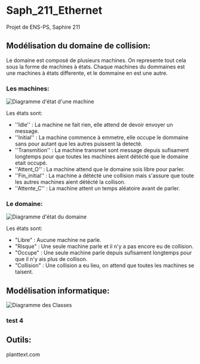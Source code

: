 # Saph_211_Ethernet
Projet de ENS-PS, Saphire 211

## Modélisation du domaine de collision:
Le domaine est composé de plusieurs machines. On represente tout cela sous la forme de machines à états. Chaque machines du dommaines est une machines à états differente, et le dommaine en est une autre.

### Les machines:

![Diagramme d'état d'une machine](http://www.plantuml.com/plantuml/proxy?cache=no&src=https://raw.github.com/EmileClement/Saph_211_Ethernet/master/asset/etat_machine.uml)

Les états sont:
* ''Idle'' : La machine ne fait rien, elle attend de devoir envoyer un message.
* ''Initial'' : La machine commence à emmetre, elle occupe le dommaine sans pour autant que les autres puissent la detecté.
* ''Transmition'' : La machine transmet sont message depuis sufisament longtemps pour que toutes les machines aient détécté que le domaine etait occupé.
* ''Attent_O'' : La machine attend que le domaine sois libre pour parler.
* ''Fin_initial'' : La machine a détécté une collision mais s'assure que toute les autres machines aient détécté la collison.
* ''Attente_C'' : La machine attent un temps aléatoire avant de parler.

### Le domaine:

![Diagramme d'état du domaine](http://www.plantuml.com/plantuml/proxy?cache=no&src=https://raw.github.com/EmileClement/Saph_211_Ethernet/master/asset/etat_domaine.uml)

Les états sont:
* "Libre" : Aucune machine ne parle.
* "Risque" : Une seule machine parle et il n'y a pas encore eu de collision.
* "Occupe" : Une seule machine parle depuis sufisament longtemps pour que il n'y ais plus de collison.
* "Collision" : Une collision a eu lieu, on attend que toutes les machines se taisent.

## Modélisation informatique:

![Diagramme des Classes](http://www.plantuml.com/plantuml/proxy?cache=no&src=https://raw.github.com/EmileClement/Saph_211_Ethernet/master/asset/class.uml)

### test 4

## Outils:
planttext.com
